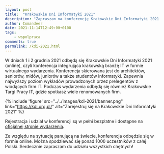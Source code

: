 ```yaml
---
layout: post
title:  "Krakowskie Dni Informatyki 2021"
description: "Zapraszam na konferencję Krakowskie Dni Informatyki 2021!"
author: Comandeer
date: 2021-11-14T12:49:00+0100
tags:
    - wspolpraca
comments: true
permalink: /kdi-2021.html
---
```


W dniach 1 i 2 grudnia 2021 odbędą się Krakowskie Dni Informatyki 2021 (online), czyli konferencja integrująca krakowską branżę IT w formie wirtualnego wydarzenia. Konferencja skierowana jest do architektów, seniorów, midów, juniorów a także studentów informatyki. Zapewnia najwyższy poziom wykładów prowadzonych przez prelegentów z wiodących firm IT. Podczas wydarzenia odbędą się również Krakowskie Targi Pracy IT, gdzie spotkasz wiele renomowanych firm.<!--more-->

{% include 'figure' src="../../images/kdi-2021/banner.png" link="https://kdi.org.pl/" alt="Zarejestruj się na Krakowskie Dni Informatyki 2021" %}

Rejestracja i udział w konferencji są w pełni bezpłatne i dostępne na [oficjalnej stronie wydarzenia](https://kdi.org.pl/).

Ze względu na sytuację panującą na świecie, konferencja odbędzie się w formie online. Można spodziewać się ponad 1000 uczestników z całej Polski. Serdecznie zapraszam do udziału wszystkich chętnych!
